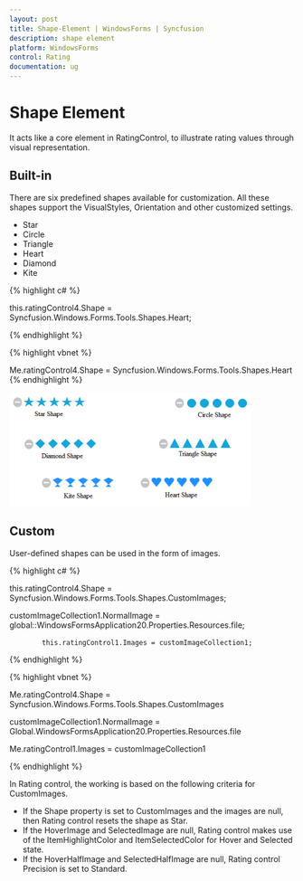 ```yaml
---
layout: post
title: Shape-Element | WindowsForms | Syncfusion
description: shape element
platform: WindowsForms
control: Rating  
documentation: ug
---
```


# Shape Element

It acts like a core element in RatingControl, to illustrate rating values through visual representation.

## Built-in

There are six predefined shapes available for customization. All these shapes support the VisualStyles, Orientation and other customized settings.

* Star
* Circle
* Triangle
* Heart
* Diamond
* Kite

{% highlight c# %}

this.ratingControl4.Shape = Syncfusion.Windows.Forms.Tools.Shapes.Heart;

{% endhighlight %}

{% highlight vbnet %}

Me.ratingControl4.Shape = Syncfusion.Windows.Forms.Tools.Shapes.Heart
{% endhighlight %}


![](Shape-Element_images/Shape-Element_img1.png)



## Custom

User-defined shapes can be used in the form of images.

{% highlight c# %}

this.ratingControl4.Shape = Syncfusion.Windows.Forms.Tools.Shapes.CustomImages;

customImageCollection1.NormalImage = global::WindowsFormsApplication20.Properties.Resources.file;

            this.ratingControl1.Images = customImageCollection1;


{% endhighlight %}


{% highlight vbnet %}

Me.ratingControl4.Shape = Syncfusion.Windows.Forms.Tools.Shapes.CustomImages

customImageCollection1.NormalImage = Global.WindowsFormsApplication20.Properties.Resources.file

Me.ratingControl1.Images = customImageCollection1


{% endhighlight %}


In Rating control, the working is based on the following criteria for CustomImages.

* If the Shape property is set to CustomImages and the images are null, then Rating control resets the shape as Star.
* If the HoverImage and SelectedImage are null, Rating control makes use of the ItemHighlightColor and ItemSelectedColor for Hover and Selected state.
* If the HoverHalfImage and SelectedHalfImage are null, Rating control Precision is set to Standard.

